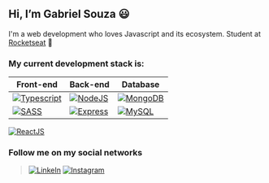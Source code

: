 ## Hi, I’m Gabriel Souza :smiley:
I'm a web development who loves Javascript and its ecosystem. Student at [Rocketseat](https://rocketseat.com.br/) :rocket:

### **My current development stack is:**

Front-end | Back-end | Database
------------ | ------------- | -------------
[![Typescript](https://img.shields.io/badge/TypeScript-007ACC?style=for-the-badge&logo=typescript&logoColor=white)](https://www.typescriptlang.org/) | [![NodeJS](https://img.shields.io/badge/Node.js-43853D?style=for-the-badge&logo=node.js&logoColor=white)](https://nodejs.org/) | [![MongoDB](https://img.shields.io/badge/MongoDB-4EA94B?style=for-the-badge&logo=mongodb&logoColor=white)](https://www.mongodb.com/)
[![SASS](https://img.shields.io/badge/Sass-CC6699?style=for-the-badge&logo=sass&logoColor=white)](https://sass-lang.com/) | [![Express](https://img.shields.io/badge/Express.js-404D59?style=for-the-badge)](https://expressjs.com/) | [![MySQL](https://img.shields.io/badge/MySQL-316192?style=for-the-badge&logo=mysql&logoColor=white)](https://www.mysql.com/)
[![ReactJS](https://img.shields.io/badge/React-20232A?style=for-the-badge&logo=react&logoColor=61DAFB)](https://reactjs.org/)

### Follow me on my social networks
> [![LinkeIn](https://img.shields.io/badge/LinkedIn-0077B5?style=for-the-badge&logo=linkedin&logoColor=white)](https://br.linkedin.com/in/gabrielsouza97)
[![Instagram](https://img.shields.io/badge/Instagram-E4405F?style=for-the-badge&logo=instagram&logoColor=white)](https://instagram.com/bielcs20)
